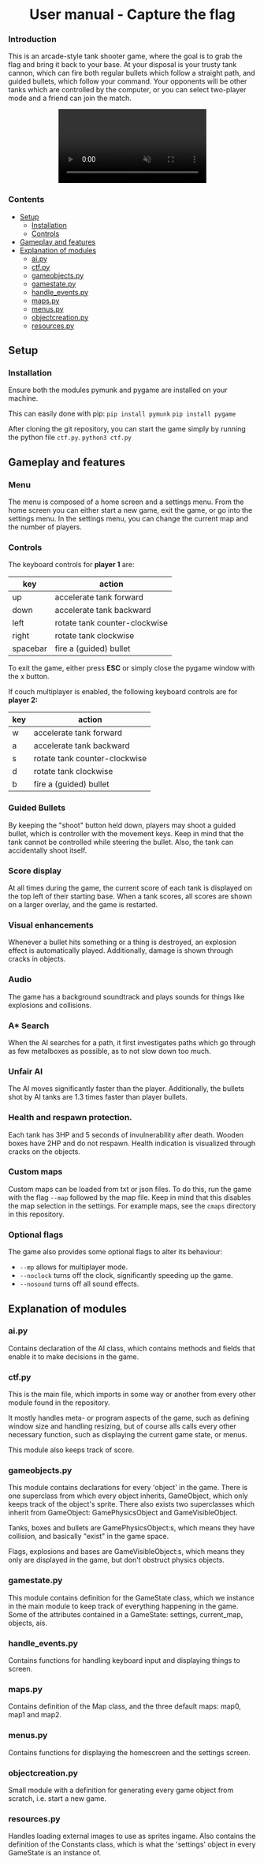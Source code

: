 <h1 style="text-align: center;">User manual - Capture the flag</h1>

### Introduction
This is an arcade-style tank shooter game, where the goal is to 
grab the flag and bring it back to your base. At your disposal is
your trusty tank cannon, which can fire both regular bullets which
follow a straight path, and guided bullets, which follow your command.
Your opponents will be other tanks which are controlled by the computer,
or you can select two-player mode and a friend can join the match.
<center>
<video loop muted autoplay>
	<source src="example-videos/generic_gameplay.mp4">
</video>
</center>

### Contents
* [Setup](#setup)
  + [Installation](#installation)
  + [Controls](#controls)
* [Gameplay and features](#gameplay-and-features)
* [Explanation of modules](#explanation-of-modules)
  + [ai.py](#aipy)
  + [ctf.py](#ctfpy)
  + [gameobjects.py](#gameobjectspy)
  + [gamestate.py](#gamestatepy)
  + [handle_events.py](#handle-eventspy)
  + [maps.py](#mapspy)
  + [menus.py](#menuspy)
  + [objectcreation.py](#objectcreationpy)
  + [resources.py](#resourcespy)


## Setup

### Installation
Ensure both the modules pymunk and pygame are installed on your machine.

This can easily done with pip:
`pip install pymunk`
`pip install pygame`

After cloning the git repository, you can start the game simply by running the
python file `ctf.py`.
`python3 ctf.py`


## Gameplay and features

### Menu
The menu is composed of a home screen and a settings menu. From the home screen
you can either start a new game, exit the game, or go into the settings menu.
In the settings menu, you can change the current map and the number of players.

### Controls
The keyboard controls for **player 1** are:

|key      |action                        |
|---------|------------------------------|
|up       |accelerate tank forward       |
|down     |accelerate tank backward      |
|left     |rotate tank counter-clockwise |
|right    |rotate tank clockwise         |
|spacebar |fire a (guided) bullet        |

To exit the game, either press **ESC** or simply close the pygame window with
the x button.

If couch multiplayer is enabled, the following keyboard controls are for
**player 2:**

|key|action                         |
|---|-------------------------------|
|w  | accelerate tank forward       |
|a  | accelerate tank backward      |
|s  | rotate tank counter-clockwise |
|d  | rotate tank clockwise         |
|b  | fire a (guided) bullet        |

### Guided Bullets
By keeping the "shoot" button held down, players may shoot a guided bullet,
which is controller with the movement keys. Keep in mind that the tank cannot
be controlled while steering the bullet. Also, the tank can accidentally shoot
itself.

### Score display
At all times during the game, the current score of each tank is displayed on
the top left of their starting base. When a tank scores, all scores are shown
on a larger overlay, and the game is restarted.

### Visual enhancements
Whenever a bullet hits something or a thing is destroyed, an explosion effect
is automatically played. Additionally, damage is shown through cracks in
objects.

### Audio
The game has a background soundtrack and plays sounds for things like
explosions and collisions.

### A* Search
When the AI searches for a path, it first investigates paths which go through
as few metalboxes as possible, as to not slow down too much.

### Unfair AI
The AI moves significantly faster than the player. Additionally, the bullets
shot by AI tanks are 1.3 times faster than player bullets.

### Health and respawn protection.
Each tank has 3HP and 5 seconds of invulnerability after death. Wooden boxes
have 2HP and do not respawn. Health indication is visualized through cracks
on the objects.

### Custom maps
Custom maps can be loaded from txt or json files. To do this, run the game with
the flag `--map` followed by the map file. Keep in mind that this disables the
map selection in the settings. For example maps, see the `cmaps` directory in
this repository.

### Optional flags
The game also provides some optional flags to alter its behaviour:
* `--mp` allows for multiplayer mode.
* `--noclock` turns off the clock, significantly speeding up the game.
* `--nosound` turns off all sound effects.


## Explanation of modules

### ai.py
Contains declaration of the AI class, which contains methods and fields that
enable it to make decisions in the game.

### ctf.py
This is the main file, which imports in some way or another from every other
module found in the repository.

It mostly handles meta- or program aspects of the game, such as defining window
size and handling resizing, but of course alls calls every other necessary
function, such as displaying the current game state, or menus.

This module also keeps track of score.

### gameobjects.py
This module contains declarations for every 'object' in the game. There is one
superclass from which every object inherits, GameObject, which only keeps track
of the object's sprite. There also exists two superclasses which inherit from
GameObject: GamePhysicsObject and GameVisibleObject.

Tanks, boxes and bullets are GamePhysicsObject:s, which means they have
collision, and basically "exist" in the game space.

Flags, explosions and bases are GameVisibleObject:s, which means they only are
displayed in the game, but don't obstruct physics objects.

### gamestate.py
This module contains definition for the GameState class, which we instance in
the main module to keep track of everything happening in the game. Some of the
attributes contained in a GameState: settings, current_map, objects, ais.

### handle_events.py
Contains functions for handling keyboard input and displaying things to screen.

### maps.py
Contains definition of the Map class, and the three default maps: map0, map1 and
map2.

### menus.py
Contains functions for displaying the homescreen and the settings screen.

### objectcreation.py
Small module with a definition for generating every game object from scratch,
i.e. start a new game.

### resources.py
Handles loading external images to use as sprites ingame. Also contains the
definition of the Constants class, which is what the 'settings' object in every
GameState is an instance of.
